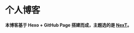 # 个人博客



**本博客基于 Hexo + GitHub Page 搭建而成，主题选的是 [NexT](https://github.com/iissnan/hexo-theme-next)。**





